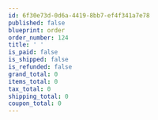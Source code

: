 ```yaml
---
id: 6f30e73d-0d6a-4419-8bb7-ef4f341a7e78
published: false
blueprint: order
order_number: 124
title: ' '
is_paid: false
is_shipped: false
is_refunded: false
grand_total: 0
items_total: 0
tax_total: 0
shipping_total: 0
coupon_total: 0
---
```

